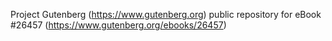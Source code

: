 Project Gutenberg (https://www.gutenberg.org) public repository for eBook #26457 (https://www.gutenberg.org/ebooks/26457)
